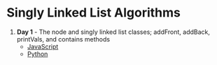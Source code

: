 # Singly Linked List Algorithms

1. **Day 1** - The node and singly linked list classes; addFront, addBack, printVals, and contains methods
    - [JavaScript](https://github.com/narcisolobo/march_python_lectures/blob/main/algos/singlyLinkedLists/w2d1_singlyLinkedLists.js)
    - [Python](https://github.com/narcisolobo/march_python_lectures/blob/main/algos/singlyLinkedLists/w2d1_singly_linked_lists.py)